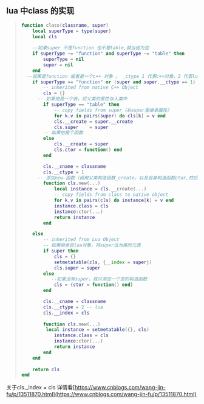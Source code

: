 ## lua 中class 的实现

> ```lua
> function class(classname, super)
>     local superType = type(super)
>     local cls
> 	
>     --如果super 不是function 也不是table,就当他为空
>     if superType ~= "function" and superType ~= "table" then
>         superType = nil
>         super = nil
>     end
> 	--如果是function 或者是一个c++ 对象 。 _ctype 1 代表c++对象，2 代表lua对象
>     if superType == "function" or (super and super.__ctype == 1) then
>         -- inherited from native C++ Object
>         cls = {}
> 		-- 如果他是一个表，将父类的属性存入类中
>         if superType == "table" then
>             -- copy fields from super（从super里继承属性）
>             for k,v in pairs(super) do cls[k] = v end
>             cls.__create = super.__create
>             cls.super    = super
>         -- 如果他是个函数
>         else
>             cls.__create = super
>             cls.ctor = function() end
>         end
> 
>         cls.__cname = classname
>         cls.__ctype = 1
> 		-- 添加new 函数（调用父类构造函数_create，以及自身构造函数ctor,然后将数据存入对象）
>         function cls.new(...)
>             local instance = cls.__create(...)
>             -- copy fields from class to native object
>             for k,v in pairs(cls) do instance[k] = v end
>             instance.class = cls
>             instance:ctor(...)
>             return instance
>         end
> 
>     else
>         -- inherited from Lua Object
>         -- 如果继承自lua对象，将super设为类的元表
>         if super then
>             cls = {}
>             setmetatable(cls, {__index = super})
>             cls.super = super
>         else
>            --如果没有super，就只添加一个空的构造函数
>             cls = {ctor = function() end}
>         end
> 
>         cls.__cname = classname
>         cls.__ctype = 2 -- lua
>         cls.__index = cls
>         
>         function cls.new(...)
>          local instance = setmetatable({}, cls)
>             instance.class = cls
>             instance:ctor(...)
>             return instance
>         end
>     end
>    
>     return cls
> end
>    ```

关于cls._index = cls 详情看[https://www.cnblogs.com/wang-jin-fu/p/13511870.html](https://www.cnblogs.com/wang-jin-fu/p/13511870.html)

